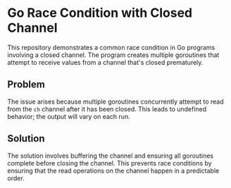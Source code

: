 # Go Race Condition with Closed Channel

This repository demonstrates a common race condition in Go programs involving a closed channel. The program creates multiple goroutines that attempt to receive values from a channel that's closed prematurely.

## Problem

The issue arises because multiple goroutines concurrently attempt to read from the `ch` channel after it has been closed. This leads to undefined behavior; the output will vary on each run.

## Solution

The solution involves buffering the channel and ensuring all goroutines complete before closing the channel.  This prevents race conditions by ensuring that the read operations on the channel happen in a predictable order.